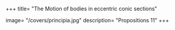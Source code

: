 +++
title= "The Motion of bodies in eccentric conic sections"

image= "/covers/principia.jpg"
description= "Propositions 11"
+++
